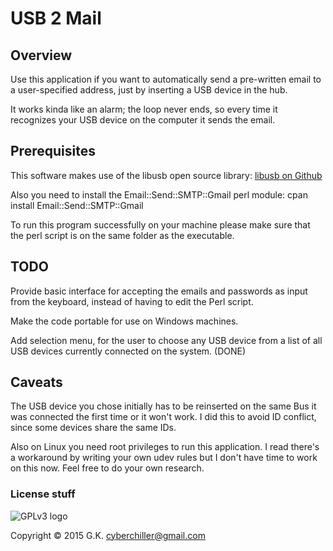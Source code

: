 # USB 2 Mail
## Overview

Use this application if you want to automatically send a pre-written email to a user-specified address,
just by inserting a USB device in the hub.

It works kinda like an alarm; the loop never ends, so every time it recognizes your USB device on the computer it
sends the email.

## Prerequisites

This software makes use of the libusb open source library: [libusb on Github](https://github.com/libusb/libusb)

Also you need to install the Email::Send::SMTP::Gmail perl module: cpan install Email::Send::SMTP::Gmail

To run this program successfully on your machine please make sure that the perl script is on the same folder as the executable.

## TODO

Provide basic interface for accepting the emails and passwords as input from the keyboard, instead of having to edit the Perl script.

Make the code portable for use on Windows machines.

Add selection menu, for the user to choose any USB device from a list of all USB devices currently connected on the system. (DONE)

## Caveats

The USB device you chose initially has to be reinserted on the same Bus it was connected the first time or 
it won't work. I did this to avoid ID conflict, since some devices share the same IDs.

Also on Linux you need root privileges to run this application. I read there's a workaround by writing your own udev rules
but I don't have time to work on this now. Feel free to do your own research.

### License stuff

![GPLv3 logo](http://www.gnu.org/graphics/gplv3-127x51.png)

Copyright © 2015 G.K. <cyberchiller@gmail.com>
